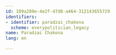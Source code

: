 ```yaml
---
id: 189a289e-4e2f-47d8-a464-312143655729
identifiers:
- identifier: paradzai_chakona
  scheme: everypolitician_legacy
name: Paradzai Chakona
lang: en

---
```

